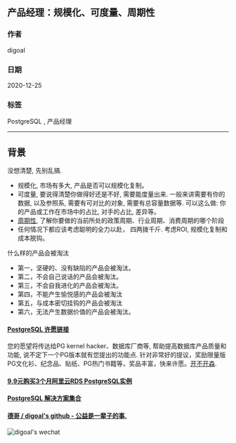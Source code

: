 ## 产品经理：规模化、可度量、周期性  
  
### 作者  
digoal  
  
### 日期  
2020-12-25  
  
### 标签  
PostgreSQL , 产品经理  
  
----  
  
## 背景  
没想清楚, 先别乱搞.    
  
- 规模化, 市场有多大, 产品是否可以规模化复制。    
- 可度量, 要说得清楚你做得好还是不好, 需要能度量出来. 一般来讲需要有你的数据, 以及参照系, 需要有可对比的对象, 需要有总容量数据等.  可以这么做: 你的产品或工作在市场中的占比, 对手的占比, 差异等。      
- [周期性](https://baike.baidu.com/item/%E7%BB%8F%E6%B5%8E%E5%91%A8%E6%9C%9F), 了解你要做的当前所处的政策周期、行业周期、消费周期的哪个阶段  
- 任何情况下都应该考虑聪明的全力以赴， 四两拨千斤. 考虑ROI, 规模化复制和成本脱钩。     
  
什么样的产品会被淘汰   
- 第一，坚硬的、没有缺陷的产品会被淘汰。
- 第二，不会自己说话的产品会被淘汰。
- 第三，不会自我进化的产品会被淘汰。
- 第四，不能产生愉悦感的产品会被淘汰
- 第五，与成本密切挂钩的产品会被淘汰
- 第六，无法产生数据价值的产品会被淘汰。
  
  
  
#### [PostgreSQL 许愿链接](https://github.com/digoal/blog/issues/76 "269ac3d1c492e938c0191101c7238216")
您的愿望将传达给PG kernel hacker、数据库厂商等, 帮助提高数据库产品质量和功能, 说不定下一个PG版本就有您提出的功能点. 针对非常好的提议，奖励限量版PG文化衫、纪念品、贴纸、PG热门书籍等，奖品丰富，快来许愿。[开不开森](https://github.com/digoal/blog/issues/76 "269ac3d1c492e938c0191101c7238216").  
  
  
#### [9.9元购买3个月阿里云RDS PostgreSQL实例](https://www.aliyun.com/database/postgresqlactivity "57258f76c37864c6e6d23383d05714ea")
  
  
#### [PostgreSQL 解决方案集合](https://yq.aliyun.com/topic/118 "40cff096e9ed7122c512b35d8561d9c8")
  
  
#### [德哥 / digoal's github - 公益是一辈子的事.](https://github.com/digoal/blog/blob/master/README.md "22709685feb7cab07d30f30387f0a9ae")
  
  
![digoal's wechat](../pic/digoal_weixin.jpg "f7ad92eeba24523fd47a6e1a0e691b59")
  
